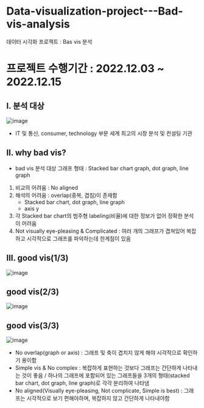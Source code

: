# Data-visualization-project---Bad-vis-analysis
데이터 시각화 프로젝트 : Bas vis 분석

# 프로젝트 수행기간 : 2022.12.03 ~ 2022.12.15

## Ⅰ. 분석 대상

![image](https://github.com/shinho123/Data-visualization-project---Bad-vis-analysis/assets/105840783/32b29089-2aa6-412b-b96a-2df0b0399fde)

* IT 및 통신, consumer, technology 부문 세계 최고의 시장 분석 및 컨설팅 기관

## Ⅱ. why bad vis?

* bad vis 분석 대상 그래프 형태 : Stacked bar chart graph, dot graph, line graph
1. 비교의 어려움 : No aligned
2. 해석의 어려움 : overlap(중복, 겹침)이 존재함
   * Stacked bar chart, dot graph, line graph
   * axis y
3. 각 Stacked bar chart의 범주형 labeling(비율)에 대한 정보가 없어 정확한 분석이 어려움
4. Not visually eye-pleasing & Complicated : 여러 개의 그래프가 겹쳐있어 복잡하고 시각적으로 그래프를 파악하는데 한계점이 있음

## Ⅲ. good vis(1/3)

![image](https://github.com/shinho123/Data-visualization-project---Bad-vis-analysis/assets/105840783/b48c09db-5f9a-4c1d-bf79-97fc917aeeba)

## good vis(2/3)

![image](https://github.com/shinho123/Data-visualization-project---Bad-vis-analysis/assets/105840783/0e515fbf-9541-4d84-a083-49116fab1e09)

## good vis(3/3)

![image](https://github.com/shinho123/Data-visualization-project---Bad-vis-analysis/assets/105840783/f142890c-3e0c-4909-b763-0b87ed48abac)

* No overlap(graph or axis) : 그래프 및 축이 겹치지 않게 해야 시각적으로 확인하기 용이함
* Simple vis & No complex : 복잡하게 표현하는 것보다 그래프는 간단하게 나타내는 것이 좋음 / 하나의 그래프에 포함되어 있는 그래프들을 3개의 형태(stacked bar chart, dot graph, line graph)로 각각 분리하여 나타냄
* No aligned(Visually eye-pleasing, Not complicate, Simple is best) : 그래프는 시각적으로 보기 편해야하며, 복잡하지 않고 간단하게 나타내야함
